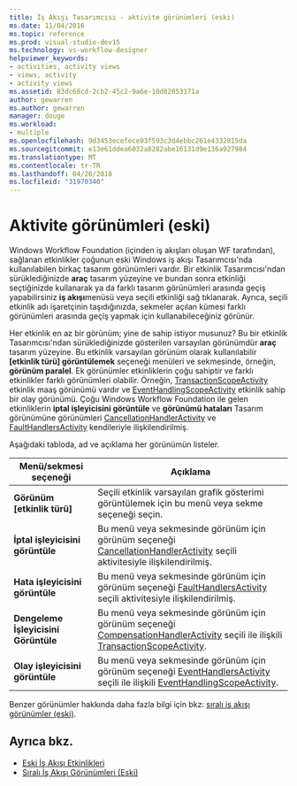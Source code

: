 ```yaml
---
title: İş Akışı Tasarımcısı - aktivite görünümleri (eski)
ms.date: 11/04/2016
ms.topic: reference
ms.prod: visual-studio-dev15
ms.technology: vs-workflow-designer
helpviewer_keywords:
- activities, activity views
- views, activity
- activity views
ms.assetid: 83dc68cd-2cb2-45c2-9a6e-10d82053171a
author: gewarren
ms.author: gewarren
manager: douge
ms.workload:
- multiple
ms.openlocfilehash: 9d3453ecefece93f593c3d4ebbc261e4332815da
ms.sourcegitcommit: e13e61ddea6032a8282abe16131d9e136a927984
ms.translationtype: MT
ms.contentlocale: tr-TR
ms.lasthandoff: 04/26/2018
ms.locfileid: "31970340"
---
```

# <a name="activity-views-legacy"></a>Aktivite görünümleri (eski)

Windows Workflow Foundation (içinden iş akışları oluşan WF tarafından), sağlanan etkinlikler çoğunun eski Windows iş akışı Tasarımcısı'nda kullanılabilen birkaç tasarım görünümleri vardır. Bir etkinlik Tasarımcısı'ndan sürüklediğinizde **araç** tasarım yüzeyine ve bundan sonra etkinliği seçtiğinizde kullanarak ya da farklı tasarım görünümleri arasında geçiş yapabilirsiniz **iş akışı**menüsü veya seçili etkinliği sağ tıklanarak. Ayrıca, seçili etkinlik adı işaretçinin taşıdığınızda, sekmeler açılan kümesi farklı görünümleri arasında geçiş yapmak için kullanabileceğiniz görünür.

Her etkinlik en az bir görünüm; yine de sahip istiyor musunuz? Bu bir etkinlik Tasarımcısı'ndan sürüklediğinizde gösterilen varsayılan görünümdür **araç** tasarım yüzeyine. Bu etkinlik varsayılan görünüm olarak kullanılabilir **[etkinlik türü] görüntülemek** seçeneği menüleri ve sekmesinde, örneğin, **görünüm paralel**. Ek görünümler etkinliklerin çoğu sahiptir ve farklı etkinlikler farklı görünümleri olabilir. Örneğin, [TransactionScopeActivity](http://go.microsoft.com/fwlink?LinkID=65093) etkinlik maaş görünümü vardır ve [EventHandlingScopeActivity](http://go.microsoft.com/fwlink?LinkID=65030) etkinlik sahip bir olay görünümü. Çoğu Windows Workflow Foundation ile gelen etkinliklerin **iptal işleyicisini görüntüle** ve **görünümü hataları** Tasarım görünümüne görünümleri [CancellationHandlerActivity](http://go.microsoft.com/fwlink?LinkID=65050) ve [FaultHandlersActivity](http://go.microsoft.com/fwlink?LinkID=65055) kendileriyle ilişkilendirilmiş.

Aşağıdaki tabloda, ad ve açıklama her görünümün listeler.

|Menü/sekmesi seçeneği|Açıklama|
|----------------------|-----------------|
|**Görünüm [etkinlik türü]**|Seçili etkinlik varsayılan grafik gösterimi görüntülemek için bu menü veya sekme seçeneği seçin.|
|**İptal işleyicisini görüntüle**|Bu menü veya sekmesinde görünüm için görünüm seçeneği [CancellationHandlerActivity](http://go.microsoft.com/fwlink?LinkID=65050) seçili aktivitesiyle ilişkilendirilmiş.|
|**Hata işleyicisini görüntüle**|Bu menü veya sekmesinde görünüm için görünüm seçeneği [FaultHandlersActivity](http://go.microsoft.com/fwlink?LinkID=65055) seçili aktivitesiyle ilişkilendirilmiş.|
|**Dengeleme İşleyicisini Görüntüle**|Bu menü veya sekmesinde görünüm için görünüm seçeneği [CompensationHandlerActivity](http://go.microsoft.com/fwlink?LinkID=65053) seçili ile ilişkili [TransactionScopeActivity](http://go.microsoft.com/fwlink?LinkID=65093).|
|**Olay işleyicisini görüntüle**|Bu menü veya sekmesinde görünüm için görünüm seçeneği [EventHandlersActivity](http://go.microsoft.com/fwlink?LinkID=65018) seçili ile ilişkili [EventHandlingScopeActivity](http://go.microsoft.com/fwlink?LinkID=65030).|

Benzer görünümler hakkında daha fazla bilgi için bkz: [sıralı iş akışı görünümler (eski)](../workflow-designer/sequential-workflow-views-legacy.md).

## <a name="see-also"></a>Ayrıca bkz.

- [Eski İş Akışı Etkinlikleri ](../workflow-designer/legacy-workflow-activities.md)
- [Sıralı İş Akışı Görünümleri (Eski)](../workflow-designer/sequential-workflow-views-legacy.md)